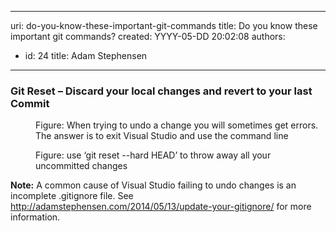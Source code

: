 

---
uri: do-you-know-these-important-git-commands
title: Do you know these important git commands?
created: YYYY-05-DD 20:02:08
authors:
  - id: 24
    title: Adam Stephensen
---




<span class='intro'> <h3>Git Reset – Discard your local changes and revert to your last Commit​</h3> </span>

<dl class="image"><dt>
      <img src="/PublishingImages/git-reset-1.jpg" alt="" />
   </dt><dd>Figure&#58; When trying to undo a change you will sometimes get errors. The answer is to exit Visual Studio and use the command line</dd></dl><dl class="image"><dt>
      <img src="/PublishingImages/git-reset-2.jpg" alt="" />
   </dt><dd>Figure&#58; use ‘git reset --hard HEAD’ to throw away all your uncommitted changes</dd></dl> 
<strong>Note&#58;</strong> A common cause of Visual Studio failing to undo changes is an incomplete .gitignore file. See 
<a href="http&#58;//adamstephensen.com/2014/05/13/update-your-gitignore/" target="_blank">http&#58;//adamstephensen.com/2014/05/13/update-your-gitignore/​</a> for more information. 



